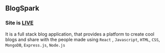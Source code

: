 ## BlogSpark

### Site is [LIVE](https://blog-anuragk24.netlify.app/)
It is a full stack blog application, that provides a platform to create cool blogs and share with the people made using ```React``` , ```Javascript```, ```HTML```, ```CSS```, ```MongoDB```, ```Express.js```, ```Node.js``` 
